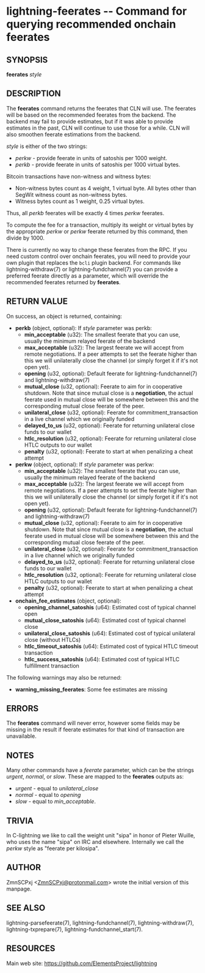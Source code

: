 lightning-feerates -- Command for querying recommended onchain feerates
=======================================================================

SYNOPSIS
--------

**feerates** *style*

DESCRIPTION
-----------

The **feerates** command returns the feerates that CLN will use.
The feerates will be based on the recommended feerates from the backend.
The backend may fail to provide estimates, but if it was able to provide
estimates in the past, CLN will continue to use those for a while.
CLN will also smoothen feerate estimations from the backend.

*style* is either of the two strings:

* *perkw* - provide feerate in units of satoshis per 1000 weight.
* *perkb* - provide feerate in units of satoshis per 1000 virtual bytes.

Bitcoin transactions have non-witness and witness bytes:

* Non-witness bytes count as 4 weight, 1 virtual byte.
  All bytes other than SegWit witness count as non-witness bytes.
* Witness bytes count as 1 weight, 0.25 virtual bytes.

Thus, all *perkb* feerates will be exactly 4 times *perkw* feerates.

To compute the fee for a transaction, multiply its weight or virtual bytes
by the appropriate *perkw* or *perkw* feerate
returned by this command,
then divide by 1000.

There is currently no way to change these feerates from the RPC.
If you need custom control over onchain feerates,
you will need to provide your own plugin
that replaces the `bcli` plugin backend.
For commands like lightning-withdraw(7) or lightning-fundchannel(7) you
can provide a preferred feerate directly as a parameter,
which will override the recommended feerates returned by **feerates**.

RETURN VALUE
------------

[comment]: # (GENERATE-FROM-SCHEMA-START)
On success, an object is returned, containing:

- **perkb** (object, optional): If *style* parameter was perkb:
  - **min_acceptable** (u32): The smallest feerate that you can use, usually the minimum relayed feerate of the backend
  - **max_acceptable** (u32): The largest feerate we will accept from remote negotiations.  If a peer attempts to set the feerate higher than this we will unilaterally close the channel (or simply forget it if it's not open yet).
  - **opening** (u32, optional): Default feerate for lightning-fundchannel(7) and lightning-withdraw(7)
  - **mutual_close** (u32, optional): Feerate to aim for in cooperative shutdown.  Note that since mutual close is a **negotiation**, the actual feerate used in mutual close will be somewhere between this and the corresponding mutual close feerate of the peer.
  - **unilateral_close** (u32, optional): Feerate for commitment_transaction in a live channel which we originally funded
  - **delayed_to_us** (u32, optional): Feerate for returning unilateral close funds to our wallet
  - **htlc_resolution** (u32, optional): Feerate for returning unilateral close HTLC outputs to our wallet
  - **penalty** (u32, optional): Feerate to start at when penalizing a cheat attempt
- **perkw** (object, optional): If *style* parameter was perkw:
  - **min_acceptable** (u32): The smallest feerate that you can use, usually the minimum relayed feerate of the backend
  - **max_acceptable** (u32): The largest feerate we will accept from remote negotiations.  If a peer attempts to set the feerate higher than this we will unilaterally close the channel (or simply forget it if it's not open yet).
  - **opening** (u32, optional): Default feerate for lightning-fundchannel(7) and lightning-withdraw(7)
  - **mutual_close** (u32, optional): Feerate to aim for in cooperative shutdown.  Note that since mutual close is a **negotiation**, the actual feerate used in mutual close will be somewhere between this and the corresponding mutual close feerate of the peer.
  - **unilateral_close** (u32, optional): Feerate for commitment_transaction in a live channel which we originally funded
  - **delayed_to_us** (u32, optional): Feerate for returning unilateral close funds to our wallet
  - **htlc_resolution** (u32, optional): Feerate for returning unilateral close HTLC outputs to our wallet
  - **penalty** (u32, optional): Feerate to start at when penalizing a cheat attempt
- **onchain_fee_estimates** (object, optional):
  - **opening_channel_satoshis** (u64): Estimated cost of typical channel open
  - **mutual_close_satoshis** (u64): Estimated cost of typical channel close
  - **unilateral_close_satoshis** (u64): Estimated cost of typical unilateral close (without HTLCs)
  - **htlc_timeout_satoshis** (u64): Estimated cost of typical HTLC timeout transaction
  - **htlc_success_satoshis** (u64): Estimated cost of typical HTLC fulfillment transaction

The following warnings may also be returned:

- **warning_missing_feerates**: Some fee estimates are missing

[comment]: # (GENERATE-FROM-SCHEMA-END)

ERRORS
------

The **feerates** command will never error,
however some fields may be missing in the result
if feerate estimates for that kind of transaction are unavailable.

NOTES
-----

Many other commands have a *feerate* parameter, which can be the strings
*urgent*, *normal*, or *slow*.
These are mapped to the **feerates** outputs as:

* *urgent* - equal to *unilateral\_close*
* *normal* - equal to *opening*
* *slow* - equal to *min\_acceptable*.

TRIVIA
------

In C-lightning we like to call the weight unit "sipa"
in honor of Pieter Wuille,
who uses the name "sipa" on IRC and elsewhere.
Internally we call the *perkw* style as "feerate per kilosipa".

AUTHOR
------

ZmnSCPxj <<ZmnSCPxj@protonmail.com>> wrote the initial version of this
manpage.

SEE ALSO
--------

lightning-parsefeerate(7), lightning-fundchannel(7), lightning-withdraw(7),
lightning-txprepare(7), lightning-fundchannel_start(7).

RESOURCES
---------

Main web site: <https://github.com/ElementsProject/lightning>

[comment]: # ( SHA256STAMP:96fde8cf67c9b0dda5a1866dfadfb1d7da7e593b3080948662070382d4a9537f)
